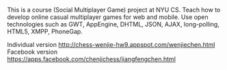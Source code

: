 This is a course (Social Multiplayer Game) project at NYU CS. Teach how to develop online casual multiplayer games for web and mobile.
Use open technologies such as GWT, AppEngine, DHTML, JSON, AJAX, long-polling, HTML5, XMPP, PhoneGap.


Individual version http://chess-wenjie-hw9.appspot.com/wenjiechen.html
Facebook version https://apps.facebook.com/chenjichess/jiangfengchen.html
